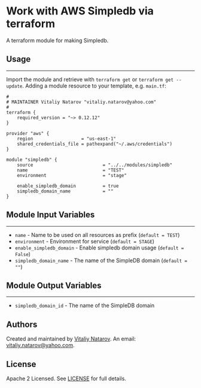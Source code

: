 # Work with AWS Simpledb via terraform

A terraform module for making Simpledb.


## Usage
----------------------
Import the module and retrieve with ```terraform get``` or ```terraform get --update```. Adding a module resource to your template, e.g. `main.tf`:

```
#
# MAINTAINER Vitaliy Natarov "vitaliy.natarov@yahoo.com"
#
terraform {
    required_version = "~> 0.12.12"
}

provider "aws" {
    region                  = "us-east-1"
    shared_credentials_file = pathexpand("~/.aws/credentials")
}

module "simpledb" {
    source                          = "../../modules/simpledb"
    name                            = "TEST"
    environment                     = "stage"

    enable_simpledb_domain          = true
    simpledb_domain_name            = ""
}
```

## Module Input Variables
----------------------
- `name` - Name to be used on all resources as prefix (`default = TEST`)
- `environment` - Environment for service (`default = STAGE`)
- `enable_simpledb_domain` - Enable simpledb domain usage (`default = False`)
- `simpledb_domain_name` - The name of the SimpleDB domain (`default = ""`)

## Module Output Variables
----------------------
- `simpledb_domain_id` - The name of the SimpleDB domain


## Authors

Created and maintained by [Vitaliy Natarov](https://github.com/SebastianUA). An email: [vitaliy.natarov@yahoo.com](vitaliy.natarov@yahoo.com).

## License

Apache 2 Licensed. See [LICENSE](https://github.com/SebastianUA/terraform/blob/master/LICENSE) for full details.
